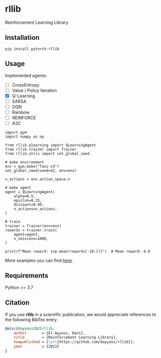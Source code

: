 # rllib
Reinforcement Learning Library.

## Installation
```
pip install pytorch-rllib
```

## Usage
Implemented agents:
- [ ] CrossEntropy
- [ ] Value / Policy Iteration
- [x] Q-Learning
- [ ] SARSA
- [ ] DQN
- [ ] Rainbow
- [ ] REINFORCE
- [ ] A2C

```python3
import gym
import numpy as np

from rllib.qlearning import QLearningAgent
from rllib.trainer import Trainer
from rllib.utils import set_global_seed

# make environment
env = gym.make("Taxi-v3")
set_global_seed(seed=42, env=env)

n_actions = env.action_space.n

# make agent
agent = QLearningAgent(
    alpha=0.5,
    epsilon=0.25,
    discount=0.99,
    n_actions=n_actions,
)

# train
trainer = Trainer(env=env)
rewards = trainer.train(
    agent=agent,
    n_sessions=1000,
)

print(f"Mean reward: {np.mean(rewards[-10:])}")  # Mean reward: 8.0
```

More examples you can find [here](examples).

## Requirements
Python >= 3.7

## Citation
If you use **rllib** in a scientific publication, we would appreciate references to the following BibTex entry:
```bibtex
@misc{dayyass2022rllib,
    author       = {El-Ayyass, Dani},
    title        = {Reinforcement Learning Library},
    howpublished = {\url{https://github.com/dayyass/rllib}},
    year         = {2022}
}
```
